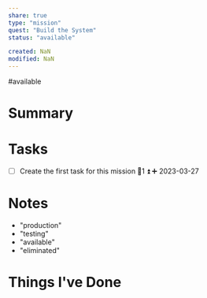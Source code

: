 ```yaml
---
share: true
type: "mission"
quest: "Build the System"
status: "available"

created: NaN 
modified: NaN
---
```

#available 
# Summary

# Tasks
- [ ] Create the first task for this mission 🥄1 ⏫ ➕ 2023-03-27

# Notes
- "production"
- "testing"
- "available"
- "eliminated"

# Things I've Done